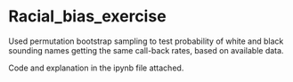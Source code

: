 # Racial_bias_exercise

Used permutation bootstrap sampling to test probability of white and black sounding names getting the same call-back rates, based on available data. 

Code and explanation in the ipynb file attached.
